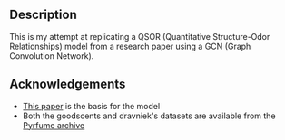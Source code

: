 ## Description
This is my attempt at replicating a QSOR (Quantitative Structure-Odor Relationships) model from a research paper using a GCN (Graph Convolution Network). 

## Acknowledgements
* [This paper](https://arxiv.org/pdf/1910.10685) is the basis for the model
* Both the goodscents and dravniek's datasets are available from the [Pyrfume archive](https://github.com/pyrfume/pyrfume-data)
